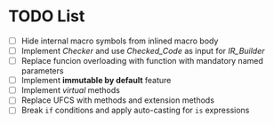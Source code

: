 # TODO List

- [ ] Hide internal macro symbols from inlined macro body
- [ ] Implement _Checker_ and use _Checked_Code_ as input for _IR_Builder_
- [ ] Replace funcion overloading with function with mandatory named parameters
- [ ] Implement __immutable by default__ feature
- [ ] Implement _virtual_ methods
- [ ] Replace UFCS with methods and extension methods
- [ ] Break `if` conditions and apply auto-casting for `is` expressions
